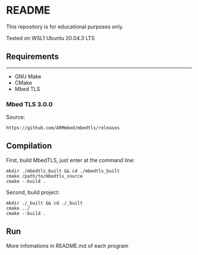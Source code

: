 README
===================

This repository is for educational purposes only.

Tested on WSL1 Ubuntu 20.04.3 LTS

## Requirements
---------

-   GNU Make
-   CMake
-   Mbed TLS

### Mbed TLS 3.0.0

Source:    

    https://github.com/ARMmbed/mbedtls/releases

## Compilation

First, build MbedTLS, just enter at the command line:

    mkdir ./mbedtls_built && cd ./mbedtls_built
    cmake /path/to/mbedtls_source
    cmake --build .

Second, build project:

    mkdir ./_built && cd ./_built
    cmake ../
    cmake --build .

## Run

More infomations in README.md of each program
